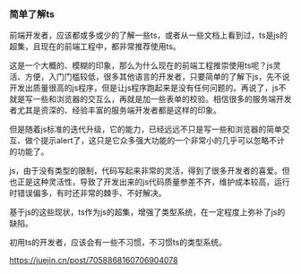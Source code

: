 ### 简单了解ts

前端开发者，应该都或多或少的了解一些ts，或者从一些文档上看到过，ts是js的超集，且现在的前端工程中，都非常推荐使用ts。

这是一个大概的、模糊的印象，那么为什么现在的前端工程推崇使用ts呢？js灵活、方便，入门门槛较低，很多其他语言的开发者，只要简单的了解下js，先不说开发出质量很高的js程序，但是让js程序跑起来是没有任何问题的。再说了，js不就是写一些和浏览器的交互么，再就是加一些表单的校验。相信很多的服务端开发者尤其是资深的、经验丰富的服务端开发者都是这样的印象。

但是随着js标准的迭代升级，它的能力，已经远远不只是写一些和浏览器的简单交互、做个提示alert了，这只是它众多强大功能的一个非常小的几乎可以忽略不计的功能了。

js，由于没有类型的限制，代码写起来非常的灵活，得到了很多开发者的喜爱。但也正是这种灵活性，导致了开发出来的js代码质量参差不齐，维护成本较高，运行时错误偏多，有时还非常的棘手、不好解决。

基于js的这些现状，ts作为js的超集，增强了类型系统，在一定程度上弥补了js的缺陷。

初用ts的开发者，应该会有一些不习惯，不习惯ts的类型系统。


https://juejin.cn/post/7058868160706904078